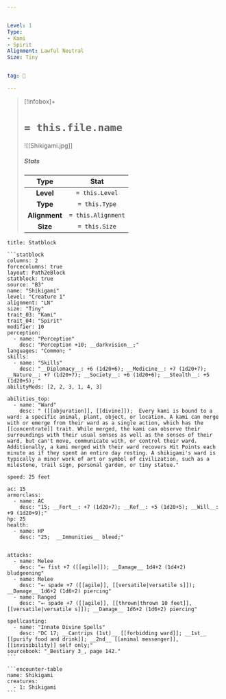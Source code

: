 ```yaml
---


Level: 1
Type:
- Kami
- Spirit
Alignment: Lawful Neutral
Size: Tiny


tag: 👹

---
```


> [!infobox]+
> #  `= this.file.name`
> ![[Shikigami.jpg]]
> ##### Stats
> Type | Stat |
> :---:|:---:|
> **Level** | `= this.Level` |
> **Type** | `= this.Type` |
> **Alignment** | `= this.Alignment` |
> **Size** | `= this.Size` |



````ad-info
title: Statblock

```statblock
columns: 2
forcecolumns: true
layout: Path2eBlock
statblock: true
source: "B3"
name: "Shikigami"
level: "Creature 1"
alignment: "LN"
size: "Tiny"
trait_03: "Kami"
trait_04: "Spirit"
modifier: 10
perception:
  - name: "Perception"
    desc: "Perception +10; __darkvision__;"
languages: "Common; "
skills:
  - name: "Skills"
    desc: "__Diplomacy__: +6 (1d20+6); __Medicine__: +7 (1d20+7); __Nature__: +7 (1d20+7); __Society__: +6 (1d20+6); __Stealth__: +5 (1d20+5); "
abilityMods: [2, 2, 3, 1, 4, 3]

abilities_top:
  - name: "Ward"
    desc: " ([[abjuration]], [[divine]]);  Every kami is bound to a ward: a specific animal, plant, object, or location. A kami can merge with or emerge from their ward as a single action, which has the [[concentrate]] trait. While merged, the kami can observe their surroundings with their usual senses as well as the senses of their ward, but can't move, communicate with, or control their ward. Additionally, a kami merged with their ward recovers Hit Points each minute as if they spent an entire day resting. A shikigami's ward is typically a minor work of art or symbol of civilization, such as a milestone, trail sign, personal garden, or tiny statue."

speed: 25 feet

ac: 15
armorclass:
  - name: AC
    desc: "15; __Fort__: +7 (1d20+7); __Ref__: +5 (1d20+5); __Will__: +9 (1d20+9);"
hp: 25
health:
  - name: HP
    desc: "25;  __Immunities__ bleed;"


attacks:
  - name: Melee
    desc: "⬻ fist +7 ([[agile]]); __Damage__ 1d4+2 (1d4+2) bludgeoning"
  - name: Melee
    desc: "⬻ spade +7 ([[agile]], [[versatile|versatile s]]); __Damage__ 1d6+2 (1d6+2) piercing"
  - name: Ranged
    desc: "⬻ spade +7 ([[agile]], [[thrown|thrown 10 feet]], [[versatile|versatile s]]); __Damage__ 1d6+2 (1d6+2) piercing"

spellcasting:
  - name: "Innate Divine Spells"
    desc: "DC 17; __Cantrips (1st)__ [[forbidding ward]]; __1st__ [[purify food and drink]]; __2nd__ [[animal messenger]], [[invisibility]] self only;"
sourcebook: "_Bestiary 3_, page 142."
```

```encounter-table
name: Shikigami
creatures:
  - 1: Shikigami
```

````


